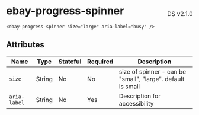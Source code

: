 <h1 style='display: flex; justify-content: space-between; align-items: center;'>
    <span>
        ebay-progress-spinner
    </span>
    <span style='font-weight: normal; font-size: medium; margin-bottom: -15px;'>
        DS v2.1.0
    </span>
</h1>

```marko
<ebay-progress-spinner size="large" aria-label="busy" />
```

## Attributes

| Name         | Type   | Stateful | Required | Description                                                 |
| ------------ | ------ | -------- | -------- | ----------------------------------------------------------- |
| `size`       | String | No       | No       | size of spinner - can be "small", "large". default is small |
| `aria-label` | String | No       | Yes      | Description for accessibility                               |
